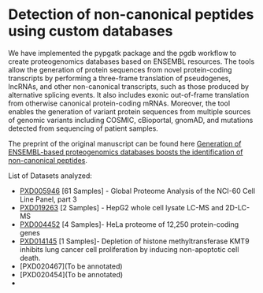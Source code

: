 # Detection of non-canonical peptides using custom databases

We have implemented the pypgatk package and the pgdb workflow to create proteogenomics databases based on ENSEMBL resources. The tools allow the generation of protein sequences from novel protein-coding transcripts by performing a three-frame translation of pseudogenes, lncRNAs, and other non-canonical transcripts, such as those produced by alternative splicing events. It also includes exonic out-of-frame translation from otherwise canonical protein-coding mRNAs. Moreover, the tool enables the generation of variant protein sequences from multiple sources of genomic variants including COSMIC, cBioportal, gnomAD, and mutations detected from sequencing of patient samples.

The preprint of the original manuscript can be found here [Generation of ENSEMBL-based proteogenomics databases boosts the identification of non-canonical peptides](https://www.biorxiv.org/content/10.1101/2021.06.08.447496v1).

List of Datasets analyzed:

- [PXD005946](http://proteomecentral.proteomexchange.org/cgi/GetDataset?ID=PXD005946) [61 Samples] - Global Proteome Analysis of the NCI-60 Cell Line Panel, part 3
- [PXD019263](http://proteomecentral.proteomexchange.org/cgi/GetDataset?ID=PXD005946) [2 Samples] - HepG2 whole cell lysate LC-MS and 2D-LC-MS
- [PXD004452](http://proteomecentral.proteomexchange.org/cgi/GetDataset?ID=PXD004452) [4 Samples]- HeLa proteome of 12,250 protein-coding genes
- [PXD014145](http://proteomecentral.proteomexchange.org/cgi/GetDataset?ID=PXD014145) [1 Samples]- Depletion of histone methyltransferase KMT9 inhibits lung cancer cell proliferation by inducing non-apoptotic cell death.
- [PXD020467](To be annotated)
- [PXD020454](To be annotated)
- 